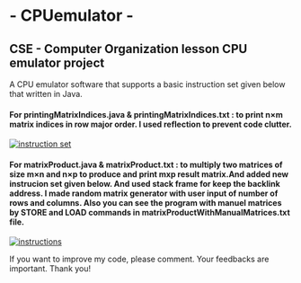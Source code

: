#  - CPUemulator -
## CSE - Computer Organization lesson CPU emulator project

A CPU emulator software that supports a basic instruction set given below that written in Java.
#### For printingMatrixIndices.java & printingMatrixIndices.txt : to print n×m matrix indices in row major order. I used reflection to prevent code clutter.

[![instruction set](https://i.imgur.com/29qGVur.png)](https://i.imgur.com/29qGVur.png)


#### For matrixProduct.java & matrixProduct.txt : to multiply two matrices of size m×n and n×p to produce and print mxp result matrix.And added new instrucion set given below. And used stack frame for keep the backlink address. I made random matrix generator with user input of number of rows and columns. Also you can see the program with manuel matrices by STORE and LOAD commands in matrixProductWithManualMatrices.txt file. 


[![instructions](https://i.imgur.com/M5vaj7x.png)](https://i.imgur.com/M5vaj7x.png)


If you want to improve my code, please comment. Your feedbacks are important. Thank you!
